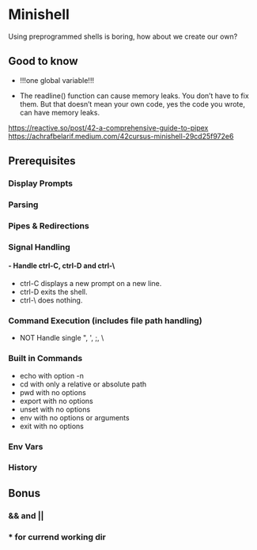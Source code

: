 # Minishell
Using preprogrammed shells is boring, how about we create our own?

## Good to know
- !!!one global variable!!!

- The readline() function can cause memory leaks. You don’t have to fix them. But
that doesn’t mean your own code, yes the code you wrote, can have memory
leaks.

https://reactive.so/post/42-a-comprehensive-guide-to-pipex
https://achrafbelarif.medium.com/42cursus-minishell-29cd25f972e6

## Prerequisites
### Display Prompts
### Parsing
### Pipes & Redirections
### Signal Handling
#### - Handle ctrl-C, ctrl-D and ctrl-\
  - ctrl-C displays a new prompt on a new line.
  - ctrl-D exits the shell.
  - ctrl-\ does nothing.
### Command Execution (includes file path handling)
- NOT Handle single ", ', ;, \
### Built in Commands
- echo with option -n
- cd with only a relative or absolute path
- pwd with no options
- export with no options
- unset with no options
- env with no options or arguments
- exit with no options
### Env Vars
### History

## Bonus
### && and ||
### * for currend working dir

